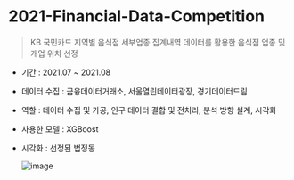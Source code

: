 # 2021-Financial-Data-Competition
> KB 국민카드 지역별 음식점 세부업종 집계내역 데이터를 활용한 음식점 업종 및 개업 위치 선정

* 기간 : 2021.07 ~ 2021.08
* 데이터 수집 : 금융데이터거래소, 서울열린데이터광장, 경기데이터드림
* 역할 : 데이터 수집 및 가공, 인구 데이터 결합 및 전처리, 분석 방향 설계, 시각화
* 사용한 모델 : XGBoost
* 시각화 : 선정된 법정동
  
  ![image](https://github.com/qw-4735/2021-Financial-Data-Competition/assets/78010864/bb1029ae-1849-445e-b455-1e4751523244)
 
